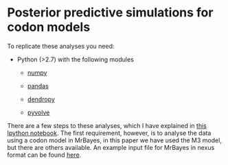# Posterior predictive simulations for codon models 

To replicate these analyses you need:

- Python (>2.7) with the following modules

    - [numpy](http://www.numpy.org/)
    
    - [pandas](http://pandas.pydata.org)
    
    - [dendropy](https://pythonhosted.org/DendroPy/)
    
    - [pyvolve](http://sjspielman.org/pyvolve/)
    
There are a few steps to these analyses, which I have explained in [this Ipython notebook](https://github.com/sebastianduchene/virus_model_adequacy/blob/master/PPS_CODONS/PPS_codon_models.ipynb). The first requirement, however, is to analyse the data using a codon model in MrBayes, in this paper we have used the M3 model, but there are others available. An example input file for MrBayes in nexus format can be found [here](https://raw.githubusercontent.com/sebastianduchene/virus_model_adequacy/master/PPS_CODONS/example_M3_run.nexus).


